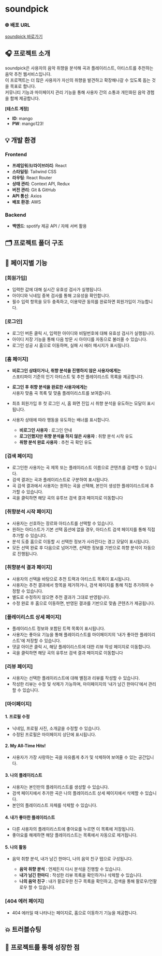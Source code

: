 # soundpick

### 🌐 배포 URL

[soundpick 바로가기](https://soundpick.kro.kr/)


## 🎧 프로젝트 소개

soundpick은 사용자의 음악 취향을 분석해 곡과 플레이리스트, 아티스트를 추천하는 음악 추천 웹서비스입니다.  
이 프로젝트는 더 많은 사용자가 자신의 취향을 발견하고 확장해나갈 수 있도록 돕는 것을 목표로 합니다.  
커뮤니티 기능과 마이페이지 관리 기능을 통해 사용자 간의 소통과 개인화된 음악 경험을 함께 제공합니다.  

**[테스트 계정]**

  - **ID**: mango
  - **PW**: mango123!


## 💡 개발 환경

### Frontend

- **프레임워크/라이브러리**: React
- **스타일링**: Tailwind CSS
- **라우팅**: React Router
- **상태 관리**: Context API, Redux 
- **버전 관리**: Git & GitHub
- **API 통신**: Axios
- **배포 환경**: AWS 

### Backend

- **백엔드**: spotify 제공 API / 자체 서버 활용


## 🗂️ 프로젝트 폴더 구조

## 🌟 페이지별 기능
  
### [회원가입]

 - 입력한 값에 대해 실시간 유효성 검사가 실행됩니다.
 - 아이디와 닉네임 중복 검사를 통해 고유성을 확인합니다.
 - 필수 입력 항목을 모두 충족하고, 이용약관 동의를 완료하면 회원가입이 가능합니다.


### [로그인]

 - 로그인 버튼 클릭 시, 입력한 아이디와 비밀번호에 대해 유효성 검사가 실행됩니다.
 - 아이디 저장 기능을 통해 다음 방문 시 아이디를 자동으로 불러올 수 있습니다.
 - 로그인 성공 시 홈으로 이동하며, 실패 시 에러 메시지가 표시됩니다.
   

### [홈 페이지]

 - **비로그인 상태이거나, 취향 분석을 진행하지 않은 사용자에게는**  
   스포티파이 기준의 인기 아티스트 및 추천 플레이리스트 목록을 제공합니다.
    
 - **로그인 후 취향 분석을 완료한 사용자에게는**  
   사용자 맞춤 곡 목록 및 맞춤 플레이리스트를 보여줍니다.

 - 최초 회원가입 후 첫 로그인 시, 홈 화면 진입 시 취향 분석을 유도하는 모달이 표시됩니다.  
   
 - 사용자 상태에 따라 행동을 유도하는 배너를 표시합니다.  
    - **비로그인 사용자** : 로그인 안내  
    - **로그인했지만 취향 분석을 하지 않은 사용자** : 취향 분석 시작 유도  
    - **취향 분석 완료 사용자** : 추천 곡 확인 유도
 
      
### [검색 페이지]
 
 - 로그인한 사용자는 곡 제목 또는 플레이리스트 이름으로 콘텐츠를 검색할 수 있습니다.
 - 검색 결과는 곡과 플레이리스트로 구분하여 표시됩니다.
 - 곡 검색 결과에서 사용자는 원하는 곡을 선택해, 본인이 생성한 플레이리스트에 추가할 수 있습니다.
 - 곡을 클릭하면 해당 곡의 유투브 검색 결과 페이지로 이동합니다
   
    
### [취향분석 시작 페이지]

 - 사용자는 선호하는 장르와 아티스트를 선택할 수 있습니다.
 - 원하는 아티스트가 기본 선택 옵션에 없을 경우, 아티스트 검색 페이지를 통해 직접 추가할 수 있습니다.
 - 분석 도중 홈으로 이동할 시 선택한 정보가 사라진다는 경고 모달이 표시됩니다.
 - 모든 선택 완료 후 다음으로 넘어가면, 선택한 정보를 기반으로 취향 분석이 자동으로 진행됩니다.

### [취향분석 결과 페이지]

 - 사용자의 선택을 바탕으로 추천 트랙과 아티스트 목록이 표시됩니다.
 - 사용자는 추천 결과에서 항목을 제거하거나, 검색 페이지를 통해 직접 추가하여 수정할 수 있습니다.
 - 별도로 수정하지 않으면 추천 결과가 그대로 반영됩니다.
 - 수정 완료 후 홈으로 이동하면, 반영된 결과를 기반으로 맞춤 콘텐츠가 제공됩니다.


### [플레이리스트 상세 페이지]

 - 플레이리스트 정보와 포함된 트랙 목록이 표시됩니다.
 - 사용자는 좋아요 기능을 통해 플레이리스트를 마이페이지의 ‘내가 좋아한 플레이리스트’에 저장할 수 있습니다.
 - 댓글 아이콘 클릭 시, 해당 플레이리스트에 대한 리뷰 작성 페이지로 이동합니다.
 - 곡을 클릭하면 해당 곡의 유투브 검색 결과 페이지로 이동합니다
   

### [리뷰 페이지]

 - 사용자는 선택한 플레이리스트에 대해 별점과 리뷰를 작성할 수 있습니다.
 - 작성한 리뷰는 수정 및 삭제가 가능하며, 마이페이지의 ‘내가 남긴 한마디’에서 관리할 수 있습니다.
   

### [마이페이지]

  #### 1. 프로필 수정
   - 닉네임, 프로필 사진, 소개글을 수정할 수 있습니다.
   - 수정된 프로필은 마이페이지 상단에 표시됩니다.

  #### 2. My All-Time Hits!
   - 사용자가 가장 사랑하는 곡을 자유롭게 추가 및 삭제하여 보여줄 수 있는 공간입니다.
     

  #### 3. 나의 플레이리스트
   - 사용자는 본인만의 플레이리스트를 생성할 수 있습니다.
   - 검색 페이지에서 추가한 곡은 나의 플레이리스트 상세 페이지에서 삭제할 수 있습니다.
   - 본인의 플레이리스트 자체를 삭제할 수 있습니다.

  #### 4. 내가 좋아한 플레이리스트
   - 다른 사용자의 플레이리스트에 좋아요를 누르면 이 목록에 저장됩니다.
   - 좋아요를 해제하면 해당 플레이리스트는 목록에서 자동으로 제거됩니다.

  #### 5. 나의 활동
   - 음악 취향 분석, 내가 남긴 한마디, 나의 음악 친구 탭으로 구성됩니다.
     
      - **음악 취향 분석** : 언제든지 다시 분석을 진행할 수 있습니다.
      - **내가 남긴 한마디** : 작성한 리뷰 목록을 확인하거나 삭제할 수 있습니다.
      - **나의 음악 친구** : 내가 팔로우한 친구 목록을 확인하고, 검색을 통해 팔로우/언팔로우 할 수 있습니다.
        

### [404 에러 페이지]
   - 404 에러일 때 나타나는 페이지로, 홈으로 이동하기 기능을 제공합니다.



## 💥 트러블슈팅


## 🫧 프로젝트를 통해 성장한 점


     



   




   





